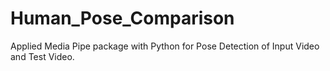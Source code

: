 # Human_Pose_Comparison
 Applied Media Pipe package with Python for Pose Detection of Input Video and Test Video.
